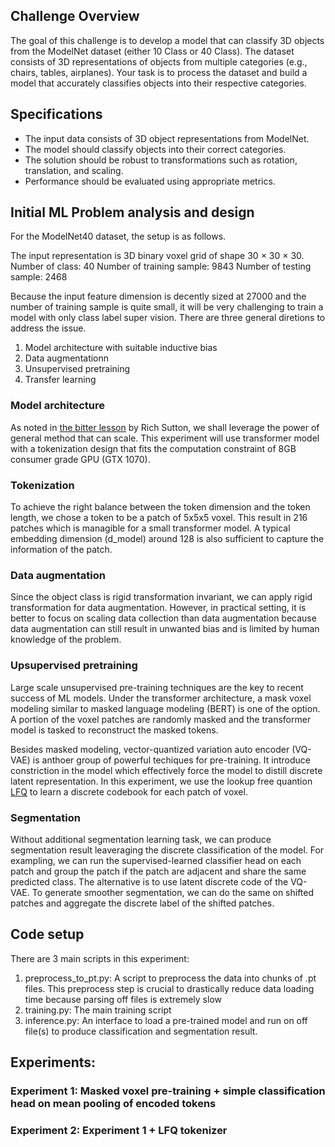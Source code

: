 ## Challenge Overview
The goal of this challenge is to develop a model that can classify 3D objects from the ModelNet dataset (either 10 Class or 40 Class). The dataset consists of 3D representations of objects from multiple categories (e.g., chairs, tables, airplanes). Your task is to process the dataset and build a model that accurately classifies objects into their respective categories.

## Specifications
* The input data consists of 3D object representations from ModelNet.
* The model should classify objects into their correct categories.
* The solution should be robust to transformations such as rotation, translation, and scaling.
* Performance should be evaluated using appropriate metrics.

## Initial ML Problem analysis and design
For the ModelNet40 dataset, the setup is as follows.

The input representation is 3D binary voxel grid of shape 30 × 30 × 30. 
Number of class: 40
Number of training sample: 9843
Number of testing sample: 2468

Because the input feature dimension is decently sized at 27000 and the number of training sample is quite small, it will be very challenging to train a model with only class label super vision.
There are three general diretions to address the issue.
1. Model architecture with suitable inductive bias
2. Data augmentationn
3. Unsupervised pretraining
4. Transfer learning

### Model architecture
As noted in [the bitter lesson](https://www.cs.utexas.edu/~eunsol/courses/data/bitter_lesson.pdf) by Rich Sutton, we shall leverage
the power of general method that can scale. This experiment will use transformer model with a tokenization design that fits
the computation constraint of 8GB consumer grade GPU (GTX 1070). 

### Tokenization
To achieve the right balance between the token dimension and the token length, we chose a token to be a patch of 5x5x5 voxel.
This result in 216 patches which is managible for a small transformer model. A typical embedding dimension (d_model) around 128 is also
sufficient to capture the information of the patch.

### Data augmentation
Since the object class is rigid transformation invariant, we can apply rigid transformation for data augmentation. However, in practical setting, it is better to focus on 
scaling data collection than data augmentation because data augmentation can still result in unwanted bias and is limited by human knowledge of the problem.

### Upsupervised pretraining
Large scale unsupervised pre-training techniques are the key to recent success of ML models. Under the transformer architecture, a mask voxel modeling similar to 
masked language modeling (BERT) is one of the option. A portion of the voxel patches are randomly masked and the transformer model is tasked to 
reconstruct the masked tokens. 

Besides masked modeling, vector-quantized variation auto encoder (VQ-VAE) is anthoer group of powerful techiques for pre-training. It introduce constriction in the model
which effectively force the model to distill discrete latent representation. In this experiment, we use the lookup free quantion [LFQ](https://github.com/lucidrains/vector-quantize-pytorch?tab=readme-ov-file#lookup-free-quantization) to learn a discrete codebook for each patch of voxel. 

### Segmentation 
Without additional segmentation learning task, we can produce segmentation result leaveraging the discrete classification of the model.
For exampling, we can run the supervised-learned classifier head on each patch and group the patch if the patch are adjacent and share the same predicted class.
The alternative is to use latent discrete code of the VQ-VAE. To generate smoother segmentation, we can do the same on shifted patches and aggregate the discrete label
of the shifted patches.

## Code setup
There are 3 main scripts in this experiment:
1. preprocess_to_pt.py: A script to preprocess the data into chunks of .pt files. This preprocess step is crucial to drastically reduce data loading time because parsing off files is 
extremely slow
2. training.py: The main training script
3. inference.py: An interface to load a pre-trained model and run on off file(s) to produce classification and segmentation result. 

## Experiments: 

### Experiment 1: Masked voxel pre-training + simple classification head on mean pooling of encoded tokens

### Experiment 2: Experiment 1 + LFQ tokenizer


